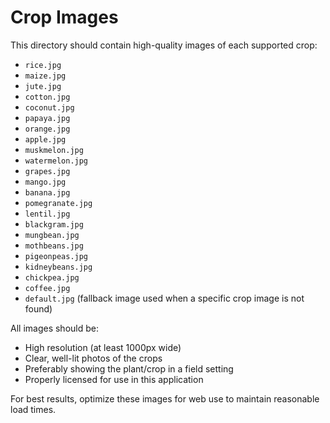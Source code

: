 # Crop Images

This directory should contain high-quality images of each supported crop:

- `rice.jpg`
- `maize.jpg`
- `jute.jpg`
- `cotton.jpg`
- `coconut.jpg`
- `papaya.jpg`
- `orange.jpg`
- `apple.jpg`
- `muskmelon.jpg`
- `watermelon.jpg`
- `grapes.jpg`
- `mango.jpg`
- `banana.jpg`
- `pomegranate.jpg`
- `lentil.jpg`
- `blackgram.jpg`
- `mungbean.jpg`
- `mothbeans.jpg`
- `pigeonpeas.jpg`
- `kidneybeans.jpg`
- `chickpea.jpg`
- `coffee.jpg`
- `default.jpg` (fallback image used when a specific crop image is not found)

All images should be:
- High resolution (at least 1000px wide)
- Clear, well-lit photos of the crops
- Preferably showing the plant/crop in a field setting
- Properly licensed for use in this application

For best results, optimize these images for web use to maintain reasonable load times. 